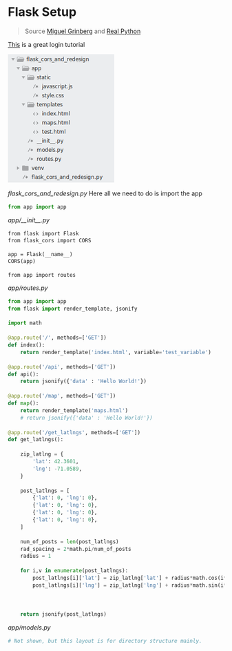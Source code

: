 # Flask Setup

> Source [Miguel Grinberg](https://blog.miguelgrinberg.com/post/the-flask-mega-tutorial-part-i-hello-world) and [Real Python](https://realpython.com/tutorials/flask/)

[This](https://realpython.com/flask-google-login/) is a great login tutorial

![Folder Structure](folder_structure.png)

*flask_cors_and_redesign.py*
Here all we need to do is import the app
```python
from app import app
```

*app/\_\_init\_\_.py*
```
from flask import Flask
from flask_cors import CORS

app = Flask(__name__)
CORS(app)

from app import routes

```

*app/routes.py*
```python
from app import app
from flask import render_template, jsonify

import math

@app.route('/', methods=['GET'])
def index():
    return render_template('index.html', variable='test_variable')

@app.route('/api', methods=['GET'])
def api():
    return jsonify({'data' : 'Hello World!'})

@app.route('/map', methods=['GET'])
def map():
    return render_template('maps.html')
    # return jsonify({'data' : 'Hello World!'})

@app.route('/get_latlngs', methods=['GET'])
def get_latlngs():
    
    zip_latlng = {
        'lat': 42.3601,
        'lng': -71.0589,
    }

    post_latlngs = [
        {'lat': 0, 'lng': 0},
        {'lat': 0, 'lng': 0},
        {'lat': 0, 'lng': 0},
        {'lat': 0, 'lng': 0},
    ]

    num_of_posts = len(post_latlngs)
    rad_spacing = 2*math.pi/num_of_posts
    radius = 1

    for i,v in enumerate(post_latlngs):
        post_latlngs[i]['lat'] = zip_latlng['lat'] + radius*math.cos(i*rad_spacing)
        post_latlngs[i]['lng'] = zip_latlng['lng'] + radius*math.sin(i*rad_spacing)



    return jsonify(post_latlngs)

```

*app/models.py*
```python
# Not shown, but this layout is for directory structure mainly.
```
